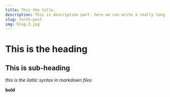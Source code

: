 ```yaml
---
title: This the title.
description: This is description part. here we can write a really long description
slug: forth-post
img: blog-2.jpg
---
```


# This is the heading

## This is sub-heading

_this is the ilatlic syntax in markdown files_

**bold**